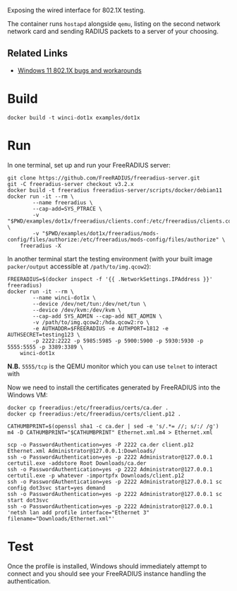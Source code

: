 Exposing the wired interface for 802.1X testing.

The container runs `hostapd` alongside `qemu`, listing on the second network network card and sending RADIUS packets to a server of your choosing.

## Related Links

 * [Windows 11 802.1X bugs and workarounds](https://github.com/corememltd/interop-eap-tls13#eap-ttls-and-peap)

# Build

    docker build -t winci-dot1x examples/dot1x

# Run

In one terminal, set up and run your FreeRADIUS server:

    git clone https://github.com/FreeRADIUS/freeradius-server.git
    git -C freeradius-server checkout v3.2.x
    docker build -t freeradius freeradius-server/scripts/docker/debian11
    docker run -it --rm \
            --name freeradius \
            --cap-add=SYS_PTRACE \
            -v "$PWD/examples/dot1x/freeradius/clients.conf:/etc/freeradius/clients.conf" \
            -v "$PWD/examples/dot1x/freeradius/mods-config/files/authorize:/etc/freeradius/mods-config/files/authorize" \
        freeradius -X

In another terminal start the testing environment (with your built image `packer/output` accessible at `/path/to/img.qcow2`):

    FREERADIUS=$(docker inspect -f '{{ .NetworkSettings.IPAddress }}' freeradius)
    docker run -it --rm \
            --name winci-dot1x \
            --device /dev/net/tun:/dev/net/tun \
            --device /dev/kvm:/dev/kvm \
            --cap-add SYS_ADMIN --cap-add NET_ADMIN \
            -v /path/to/img.qcow2:/hda.qcow2:ro \
            -e AUTHADDR=$FREERADIUS -e AUTHPORT=1812 -e AUTHSECRET=testing123 \
            -p 2222:2222 -p 5985:5985 -p 5900:5900 -p 5930:5930 -p 5555:5555 -p 3389:3389 \
        winci-dot1x

**N.B.** `5555/tcp` is the QEMU monitor which you can use `telnet` to interact with

Now we need to install the certificates generated by FreeRADIUS into the Windows VM:

    docker cp freeradius:/etc/freeradius/certs/ca.der .
    docker cp freeradius:/etc/freeradius/certs/client.p12 .

    CATHUMBPRINT=$(openssl sha1 -c ca.der | sed -e 's/.*= //; s/:/ /g')
    m4 -D CATHUMBPRINT="$CATHUMBPRINT" Ethernet.xml.m4 > Ethernet.xml
    
    scp -o PasswordAuthentication=yes -P 2222 ca.der client.p12 Ethernet.xml Administrator@127.0.0.1:Downloads/
    ssh -o PasswordAuthentication=yes -p 2222 Administrator@127.0.0.1 certutil.exe -addstore Root Downloads/ca.der
    ssh -o PasswordAuthentication=yes -p 2222 Administrator@127.0.0.1 certutil.exe -p whatever -importpfx Downloads/client.p12
    ssh -o PasswordAuthentication=yes -p 2222 Administrator@127.0.0.1 sc config dot3svc start=yes demand
    ssh -o PasswordAuthentication=yes -p 2222 Administrator@127.0.0.1 sc start dot3svc
    ssh -o PasswordAuthentication=yes -p 2222 Administrator@127.0.0.1 'netsh lan add profile interface="Ethernet 3" filename="Downloads/Ethernet.xml"'

# Test

Once the profile is installed, Windows should immediately attempt to connect and you should see your FreeRADIUS instance handling the authentication.
